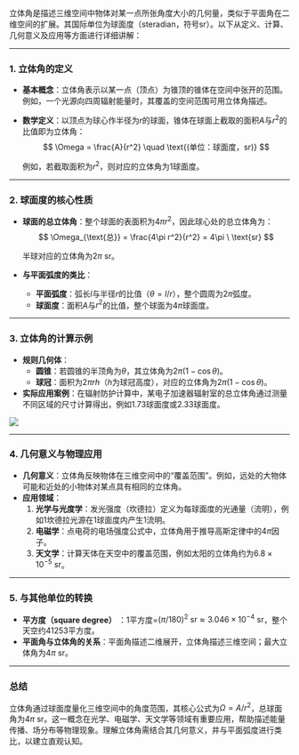 立体角是描述三维空间中物体对某一点所张角度大小的几何量，类似于平面角在二维空间的扩展。其国际单位为球面度（steradian，符号sr）。以下从定义、计算、几何意义及应用等方面进行详细讲解：

---

### **1. 立体角的定义**
- **基本概念**：立体角表示以某一点（顶点）为锥顶的锥体在空间中张开的范围。例如，一个光源向四周辐射能量时，其覆盖的空间范围可用立体角描述。
- **数学定义**：以顶点为球心作半径为$r$的球面，锥体在球面上截取的面积$A$与$r^2$的比值即为立体角：
 $$
  \Omega = \frac{A}{r^2} \quad \text{(单位：球面度，sr)}
 $$

  例如，若截取面积为$r^2$，则对应的立体角为1球面度。

---

### **2. 球面度的核心性质**
- **球面的总立体角**：整个球面的表面积为$4\pi r^2$，因此球心处的总立体角为：
 $$
  \Omega_{\text{总}} = \frac{4\pi r^2}{r^2} = 4\pi \ \text{sr}
 $$

  半球对应的立体角为$2\pi \ \text{sr}$。
- **与平面弧度的类比**：
  - **平面弧度**：弧长$l$与半径$r$的比值（$\theta = l/r$），整个圆周为$2\pi$弧度。
  - **球面度**：面积$A$与$r^2$的比值，整个球面为$4\pi$球面度。

---

### **3. 立体角的计算示例**
- **规则几何体**：
  - **圆锥**：若圆锥的半顶角为$\theta$，其立体角为$2\pi(1 - \cos\theta)$。
  - **球冠**：面积为$2\pi r h$（$h$为球冠高度），对应的立体角为$2\pi(1 - \cos\theta)$。
- **实际应用案例**：在辐射防护计算中，某电子加速器辐射室的总立体角通过测量不同区域的尺寸计算得出，例如1.73球面度或2.33球面度。

![](https://metaso-static.oss-cn-beijing.aliyuncs.com/metaso/pdf2texts_reading_mode/figures/c08c47e4-d584-4eaa-9560-eda7be3ab2dc/86_1.jpg)

---

### **4. 几何意义与物理应用**
- **几何意义**：立体角反映物体在三维空间中的“覆盖范围”。例如，远处的大物体可能和近处的小物体对某点具有相同的立体角。
- **应用领域**：
  1. **光学与光度学**：发光强度（坎德拉）定义为每球面度的光通量（流明），例如1坎德拉光源在1球面度内产生1流明。
  2. **电磁学**：点电荷的电场强度公式中，立体角用于推导高斯定律中的$4\pi$因子。
  3. **天文学**：计算天体在天空中的覆盖范围，例如太阳的立体角约为$6.8 \times 10^{-5} \ \text{sr}$。

---

### **5. 与其他单位的转换**
- **平方度（square degree）** ：1平方度=$(\pi/180)^2 \ \text{sr} \approx 3.046 \times 10^{-4} \ \text{sr}$，整个天空约$41253$平方度。
- **平面角与立体角的关系**：平面角描述二维展开，立体角描述三维空间；最大立体角为$4\pi \ \text{sr}$。

---

### **总结**
立体角通过球面度量化三维空间中的角度范围，其核心公式为$\Omega = A/r^2$，总球面角为$4\pi \ \text{sr}$。这一概念在光学、电磁学、天文学等领域有重要应用，帮助描述能量传播、场分布等物理现象。理解立体角需结合其几何意义，并与平面弧度进行类比，以建立直观认知。